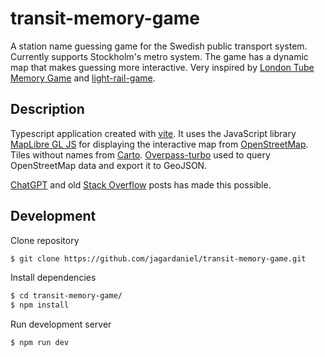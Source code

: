 # transit-memory-game

A station name guessing game for the Swedish public transport system. Currently supports Stockholm's metro system. The game has a dynamic map that makes guessing more interactive. Very inspired by [London Tube Memory Game](https://london.metro-memory.com/) and [light-rail-game](https://github.com/simonprickett/light-rail-game).

## Description

Typescript application created with [vite](https://vite.dev/). It uses the JavaScript library [MapLibre GL JS](https://maplibre.org/maplibre-gl-js/docs/) for displaying the interactive map from [OpenStreetMap](https://www.openstreetmap.or). Tiles without names from [Carto](https://carto.com/). [Overpass-turbo](https://overpass-turbo.eu/) used to query OpenStreetMap data and export it to GeoJSON.

[ChatGPT](https://chatgpt.com/) and old [Stack Overflow](https://stackoverflow.com/) posts has made this possible.

## Development

Clone repository

```bash
$ git clone https://github.com/jagardaniel/transit-memory-game.git
```

Install dependencies

```bash
$ cd transit-memory-game/
$ npm install
```

Run development server

```bash
$ npm run dev
```
